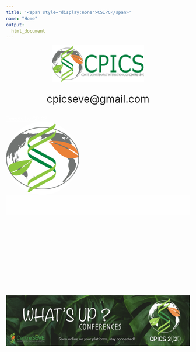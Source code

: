 ```yaml
---
title: '<span style="display:none">CSIPC</span>'
name: "Home"
output:
  html_document
---
```

<head>
<style>
a {
color: #ffffff
}
.avatar {
  vertical-align: middle;
  width: 200px;
  height: 200px;
  border-radius: 50%;
}
.main-container {width: 1200px;}
body {
background-image: url('images/maksym-ivashchenko.jpg'); background-repeat: no-repeat; background-size: cover; background-position: center;
}
</style>

<link rel="apple-touch-icon" sizes="180x180" href="/apple-touch-icon.png">
<link rel="icon" type="image/png" sizes="32x32" href="/favicon-32x32.png">
<link rel="icon" type="image/png" sizes="16x16" href="/favicon-16x16.png">
<link rel="manifest" href="/site.webmanifest">
<link rel="mask-icon" href="/safari-pinned-tab.svg" color="#5bbad5">
<meta name="msapplication-TileColor" content="#da532c">
<meta name="theme-color" content="#ffffff">
<meta charset="utf-8">

<meta name="viewport" content="width=device-width, initial-scale=1">
<link rel="stylesheet" href="./column_text_style.css">
</head>
<script src="https://kit.fontawesome.com/0af1a424a5.js" crossorigin="anonymous"></script>

<div class="row">
<center>
<img style="display: block; margin-left: auto; margin-right:auto" src="images/logos/logo_full.png" alt="CPICS logo" class="center" width="50%">

<span> <p style=" font-size: 2em; text-align:center;display: block; margin-left: auto; margin-right:auto"> [<i class="fab fa-twitter"></i>](https://twitter.com/CPICSEVE) [<i class="fab fa-linkedin-in"></i>](https://www.linkedin.com/company/cpics/about/)
[<i class="fab fa-facebook"></i>](https://www.facebook.com/CPICS-Comit%C3%A9-de-partenariat-international-du-Centre-S%C3%88VE-395275957711442)</p></span>
<center>
 <i class="fas fa-envelope" align="center" style=" display: block;  margin-left: auto;  margin-right: auto; color : #ffffff; font-size:24px"></i> 
 <p style=" display: block; margin-left: auto; margin-right: auto; font-size: 2em; text-align:center">cpicseve@gmail.com </p>
</center>
</div>    

  <div class="col-md-4" style="border-radius: 0.5">
  <a class="twitter-timeline" data-height="600" href="https://twitter.com/CPICSEVE?ref_src=twsrc%5Etfw">Tweets by CPICS</a> <script async src="https://platform.twitter.com/widgets.js" charset="utf-8"></script>
  </div>

  <div class="col-md-3">
<img src="images/logos/logo.png" alt="President 2020 - Claire Letanneur" class="avatar">
  </div>
<div class="col-md-5" style="background-color: rgba(255, 255, 255, 0.7); background-size: cover; padding: 2em 0em 2em 0em;">

  </div>

  <br><br><br>
  <div class="col-md-8" style="padding: 10em 0em 2em 0em;">

<img style="display: block; margin-left: auto; margin-right:auto" src="images/whats up 2020/whatsup_conferences_en.png" alt="Banner for whats up conferences" class="center">

  </div>

